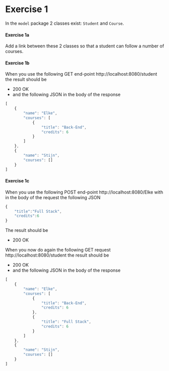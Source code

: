 # Exercise 1

In the `model` package 2 classes exist: `Student` and `Course`.

#### Exercise 1a
Add a link between these 2 classes so that a student can follow a number of courses.

#### Exercise 1b
When you use the following GET end-point http://localhost:8080/student the result should be
  - 200 OK
  - and the following JSON in the body of the response
```javascript
[
    {
        "name": "Elke",
        "courses": [
            {
                "title": "Back-End",
                "credits": 6
            }
        ]
    },
    {
        "name": "Stijn",
        "courses": []
    }
]
```
#### Exercise 1c
When you use the following POST end-point http://localhost:8080/Elke with in the body of the request the following JSON
```javascript
{
    "title":"Full Stack",
    "credits":6
}
```
The result should be
- 200 OK

When you now do again the following GET request http://localhost:8080/student the result should be
- 200 OK
- and the following JSON in the body of the response
```javascript
[
    {
        "name": "Elke",
        "courses": [
            {
                "title": "Back-End",
                "credits": 6
            },
            {
                "title": "Full Stack",
                "credits": 6
            }
        ]
    },
    {
        "name": "Stijn",
        "courses": []
    }
]
```
